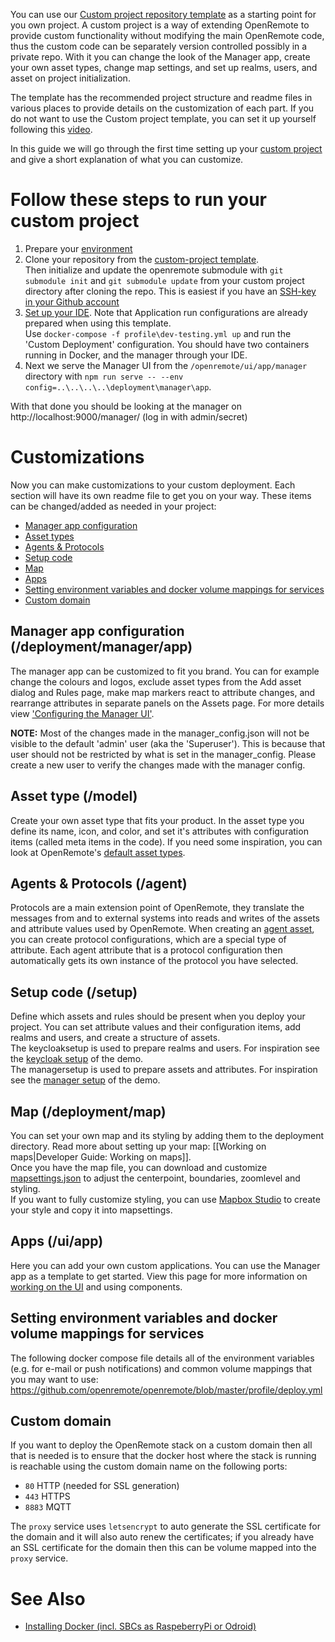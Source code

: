 You can use our [Custom project repository template](https://github.com/openremote/custom-project) as a starting point for you own project. A custom project is a way of extending OpenRemote to provide custom functionality without modifying the main OpenRemote code, thus the custom code can be separately version controlled possibly in a private repo. With it you can change the look of the Manager app, create your own asset types, change map settings, and set up realms, users, and asset on project initialization. 

The template has the recommended project structure and readme files in various places to provide details on the customization of each part. If you do not want to use the Custom project template, you can set it up yourself following this [video](https://www.youtube.com/watch?v=_u2IgdioQR8).

In this guide we will go through the first time setting up your [custom project](https://github.com/openremote/openremote/wiki/Developer-Guide%3A-Creating-a-custom-project) and give a short explanation of what you can customize. 

# Follow these steps to run your custom project
1. Prepare your [environment](https://github.com/openremote/openremote/wiki/Developer-Guide%3A-Preparing-the-environment)
2. Clone your repository from the [custom-project template](https://github.com/openremote/custom-project).\
Then initialize and update the openremote submodule with `git submodule init` and `git submodule update` from your custom project directory after cloning the repo. This is easiest if you have an [SSH-key in your Github account](https://docs.github.com/en/authentication/connecting-to-github-with-ssh/generating-a-new-ssh-key-and-adding-it-to-the-ssh-agent)
3. [Set up your IDE](https://github.com/openremote/openremote/wiki/Developer-Guide%3A-Setting-up-an-IDE). Note that Application run configurations are already prepared when using this template. \
Use `docker-compose -f profile\dev-testing.yml up` and run the 'Custom Deployment' configuration. You should have two containers running in Docker, and the manager through your IDE.
4. Next we serve the Manager UI from the `/openremote/ui/app/manager` directory with `npm run serve -- --env config=..\..\..\..\deployment\manager\app`.

With that done you should be looking at the manager on http://localhost:9000/manager/ (log in with admin/secret)

# Customizations
Now you can make customizations to your custom deployment. Each section will have its own readme file to get you on your way. These items can be changed/added as needed in your project:
- [Manager app configuration](#manager-app-configuration-deploymentmanagerapp)
- [Asset types](#asset-type-model)
- [Agents & Protocols](#agents--protocols-agent)
- [Setup code](#setup-code-setup)
- [Map](#map-deploymentmap)
- [Apps](#apps-uiapp)
- [Setting environment variables and docker volume mappings for services](#Setting-environment-variables-and-docker-volume-mappings-for-services)
- [Custom domain](#custom-domain)

## Manager app configuration (/deployment/manager/app)
The manager app can be customized to fit you brand. You can for example change the colours and logos, exclude asset types from the Add asset dialog and Rules page, make map markers react to attribute changes, and rearrange attributes in separate panels on the Assets page.
For more details view ['Configuring the Manager UI'](https://github.com/openremote/openremote/wiki/User-Guide:-Configuring-the-Manager-UI).

**NOTE:** Most of the changes made in the manager_config.json will not be visible to the default 'admin' user (aka the 'Superuser'). This is because that user should not be restricted by what is set in the manager_config. Please create a new user to verify the changes made with the manager config.

## Asset type (/model)
Create your own asset type that fits your product. In the asset type you define its name, icon, and color, and set it's attributes with configuration items (called meta items in the code). If you need some inspiration, you can look at OpenRemote's [default asset types](https://github.com/openremote/openremote/tree/master/model/src/main/java/org/openremote/model/asset/impl).

## Agents & Protocols (/agent)
Protocols are a main extension point of OpenRemote, they translate the messages from and to external systems into reads and writes of the assets and attribute values used by OpenRemote. When creating an [agent asset](https://github.com/openremote/openremote/wiki/Developer-Guide%3A-Connecting-Protocol-adaptors-with-Agents), you can create protocol configurations, which are a special type of attribute. Each agent attribute that is a protocol configuration then automatically gets its own instance of the protocol you have selected.

## Setup code (/setup)
Define which assets and rules should be present when you deploy your project. You can set attribute values and their configuration items, add realms and users, and create a structure of assets.\
The keycloaksetup is used to prepare realms and users. For inspiration see the [keycloak setup](https://github.com/openremote/openremote/blob/master/setup/src/main/java/org/openremote/setup/demo/KeycloakDemoSetup.java) of the demo.\
The managersetup is used to prepare assets and attributes. For inspiration see the [manager setup](https://github.com/openremote/openremote/blob/master/setup/src/main/java/org/openremote/setup/demo/ManagerDemoSetup.java) of the demo.

## Map (/deployment/map)
You can set your own map and its styling by adding them to the deployment directory. Read more about setting up your map: [[Working on maps|Developer Guide: Working on maps]]. \
Once you have the map file, you can download and customize [mapsettings.json](https://github.com/openremote/openremote/blob/master/manager/src/map/mapsettings.json) to adjust the centerpoint, boundaries, zoomlevel and styling. \
If you want to fully customize styling, you can use [Mapbox Studio](https://www.mapbox.com/mapbox-studio) to create your style and copy it into mapsettings.

## Apps (/ui/app)
Here you can add your own custom applications. You can use the Manager app as a template to get started. View this page for more information on [working on the UI](https://github.com/openremote/openremote/wiki/Developer-Guide%3A-UI-apps-and-components) and using components.

## Setting environment variables and docker volume mappings for services
The following docker compose file details all of the environment variables (e.g. for e-mail or push notifications) and common volume mappings that you may want to use:
https://github.com/openremote/openremote/blob/master/profile/deploy.yml

## Custom domain
If you want to deploy the OpenRemote stack on a custom domain then all that is needed is to ensure that the docker host where the stack is running is reachable using the custom domain name on the following ports:

- `80` HTTP (needed for SSL generation)
- `443` HTTPS
- `8883` MQTT

The `proxy` service uses `letsencrypt` to auto generate the SSL certificate for the domain and it will also auto renew the certificates; if you already have an SSL certificate for the domain then this can be volume mapped into the `proxy` service.

# See Also

- [Installing Docker (incl. SBCs as RaspeberryPi or Odroid)](https://github.com/openremote/openremote/wiki/Developer-Guide%3A-Installing-and-using-Docker)